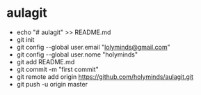 # aulagit
* echo "# aulagit" >> README.md
* git init
* git config --global user.email "lolyminds@gmail.com"
* git config --global user.nome "holyminds"
* git add README.md
* git commit -m "first commit"
* git remote add origin https://github.com/holyminds/aulagit.git
* git push -u origin master
